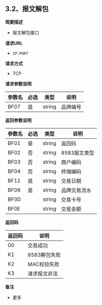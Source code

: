 ## 3.2、报文解包

**简要描述** 

- 报文解包接口

**请求URL** 

- `IP:PORT`

**请求方式**

- TCP

**请求参数说明** 

| **参数名** | **必选** | **类型** | **说明** |
| ---------- | ------------ | -------- | -------- |
| BF07       | 是           | string   | 品牌编号 |

**返回参数说明** 

| **参数名** | **必选** | **类型** | **说明**     |
| ---------- | ------------ | -------- | ------------ |
| BF01       | 是           | string   | 返回码       |
| BF02       | 否           | string   | 8583报文类型 |
| BF03       | 否           | string   | 商户编码     |
| BF04       | 否           | string   | 终端编码     |
| BF11       | 是           | string   | 交易日期     |
| BF08       | 是           | string   | 品牌交易流水 |
| BF0D       |              | string   | 交易卡号     |
| BF0E       |              | string   | 交易金额     |

**返回码** 

| **返回码** | **说明**     |
| -------------- | ------------ |
| 00             | 交易成功     |
| K1             | 8583解包失败 |
| K2             | MAC校验失败  |
| K3             | 请求报文非法 |

**备注** 

- 更多